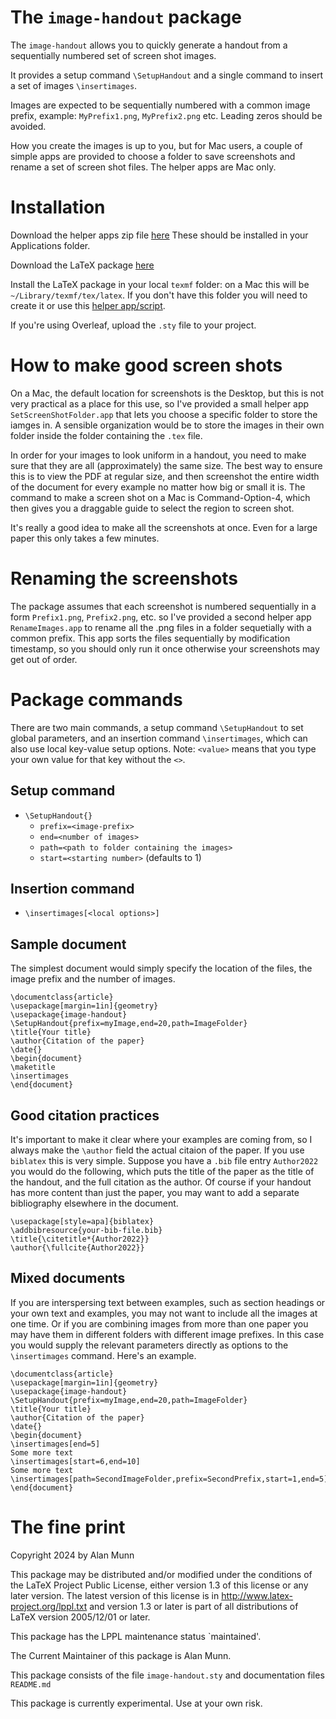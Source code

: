 # The `image-handout` package

The  `image-handout`  allows you to quickly generate a handout from 
 a sequentially numbered set of screen shot images.

It provides a setup command `\SetupHandout` and a single command to insert a set of images `\insertimages`.

Images are expected to be sequentially numbered with a common image prefix, example: `MyPrefix1.png`, `MyPrefix2.png` etc.  Leading zeros should be avoided. 

How you create the images is up to you, but for Mac users, a couple of simple apps are provided to choose a folder to save screenshots and rename a set of screen shot files.  The helper apps are Mac only.

# Installation


Download the helper apps zip file [here](https://github.com/amunn/image-handout/blob/main/scripts/MacHelperApps.zip)  These should be installed in your Applications folder. 

Download the LaTeX package [here](https://github.com/amunn/image-handout/blob/main/image-handout.sty)

Install the LaTeX package in your local `texmf` folder: on a Mac this will be `~/Library/texmf/tex/latex`. If you don't have this folder you will need to create it or use this [helper app/script](https://github.com/amunn/make-local-texmf).

If you're using Overleaf, upload the `.sty` file to your project. 

# How to make good screen shots

On a Mac, the default location for screenshots is the Desktop, but this is not very practical as a place for this use, so I've provided a small helper app `SetScreenShotFolder.app` that lets you choose a specific folder to store the iamges in.  A sensible organization would be to store the images in their own folder inside the folder containing the `.tex` file.

In order for your images to look uniform in a handout, you need to make sure that they are all (approximately) the same size. The best way to ensure this is to view the PDF at regular size, and then screenshot the entire width of the document for every example no matter how big or small it is.   The command to make a screen shot on a Mac is Command-Option-4, which then gives you a draggable guide to select the region to screen shot.

It's really a good idea to make all the screenshots at once. Even for a large paper this only takes a few minutes.

# Renaming the screenshots

The package assumes that each screenshot is numbered sequentially in a form `Prefix1.png`, `Prefix2.png`, etc. so I've provided a second helper app `RenameImages.app` to rename all the .png files in a folder sequetially with a common prefix. This app sorts the files sequentially by modification timestamp, so you should only run it once otherwise your screenshots may get out of order.

# Package commands

There are two main commands, a setup command `\SetupHandout` to set global parameters, and an insertion command `\insertimages`, which can also use local key-value setup options. Note: `<value>` means that you type your own value for that key without the `<>`.

## Setup command

 - `\SetupHandout{}`
    - `prefix=<image-prefix>`
    - `end=<number of images>`
    - `path=<path to folder containing the images>`
    - `start=<starting number>` (defaults to 1)

## Insertion command

 - `\insertimages[<local options>]`
    

## Sample document

The simplest document would simply specify the location of the files, the image prefix and the number of images.

```
\documentclass{article}
\usepackage[margin=1in]{geometry}
\usepackage{image-handout}
\SetupHandout{prefix=myImage,end=20,path=ImageFolder}
\title{Your title}
\author{Citation of the paper}
\date{}
\begin{document}
\maketitle
\insertimages
\end{document}
```

## Good citation practices

It's important to make it clear where your examples are coming from, so I always make the `\author` field the actual citaion of the paper. If you use `biblatex` this is very simple. Suppose you have a `.bib` file entry `Author2022` you would do the following, which puts the title of the paper as the title of the handout, and the full citation as the author. Of course if your handout has more content than just the paper, you may want to add a separate bibliography elsewhere in the document. 

```
\usepackage[style=apa]{biblatex}
\addbibresource{your-bib-file.bib}
\title{\citetitle*{Author2022}}
\author{\fullcite{Author2022}}
```

## Mixed documents

If you are interspersing text between examples, such as section headings or your own text and examples, you may not want to include all the images at one time. Or if you are combining images from more than one paper you may have them in different folders with different image prefixes. In this case you would supply the relevant parameters directly as options to the `\insertimages` command.  Here's an example. 

```
\documentclass{article}
\usepackage[margin=1in]{geometry}
\usepackage{image-handout}
\SetupHandout{prefix=myImage,end=20,path=ImageFolder}
\title{Your title}
\author{Citation of the paper}
\date{}
\begin{document}
\insertimages[end=5]
Some more text
\insertimages[start=6,end=10]
Some more text
\insertimages[path=SecondImageFolder,prefix=SecondPrefix,start=1,end=5]
\end{document}
```


# The fine print

 Copyright 2024 by Alan Munn

 This package may be distributed and/or modified under the
 conditions of the LaTeX Project Public License, either version 1.3
 of this license or any later version.
 The latest version of this license is in
   http://www.latex-project.org/lppl.txt
 and version 1.3 or later is part of all distributions of LaTeX
 version 2005/12/01 or later.

 This package has the LPPL maintenance status `maintained'.
 
 The Current Maintainer of this package is Alan Munn.

 This package consists of the file `image-handout.sty` and documentation files
 `README.md`

 This package is currently experimental. Use at your own risk.
